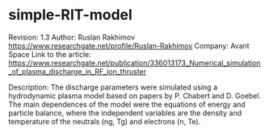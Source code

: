 # simple-RIT-model

Revision: 1.3
Author: Ruslan Rakhimov https://www.researchgate.net/profile/Ruslan-Rakhimov
Company: Avant Space
Link to the article: https://www.researchgate.net/publication/336013173_Numerical_simulation_of_plasma_discharge_in_RF_ion_thruster

Description:
The discharge parameters were simulated using a hydrodynamic plasma model based on papers by P. Chabert and D. Goebel. The main dependences of the model were the equations of energy and particle balance, where the independent variables are the density and temperature of the neutrals (ng, Tg) and electrons (n, Te).
